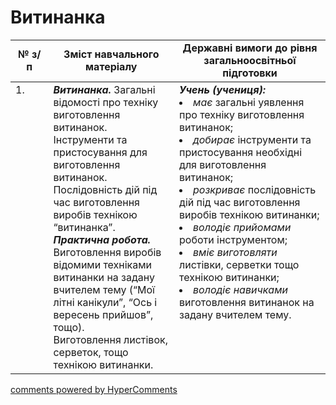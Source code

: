 <div id="hypercomments_widget" class="js-hypercomments-widget invisible"></div>

# Витинанка

<table>
  <tr>
    <td width="12%" align="center"><b>№ з/п</b></td>
    <td width="40%" align="center"><b>Зміст навчального матеріалу</b></td>
    <td width="60%" align="center"><b>Державні вимоги до рівня загальноосвітньої підготовки</b></td>
  </tr>
<tbody>
  <tr>
    <td width="12%" style="vertical-align:top !important;">
1.</td>
    <td width="40%" style="vertical-align:top !important;">
<b><i>Витинанка.</i></b>   Загальні відомості про техніку виготовлення витинанок. Інструменти та пристосування для виготовлення витинанок. Послідовність дій  під час виготовлення виробів технікою “витинанка”. <br>
<b><i>Практична робота.</i></b> <br>
Виготовлення виробів відомими техніками витинанки на задану вчителем тему (“Мої літні канікули”, “Ось і вересень прийшов”,  тощо). <br>
Виготовлення листівок, серветок, тощо технікою витинанки.
<br>
</td>
    <td width="60%" style="vertical-align:top !important;">
<i><b>Учень (учениця):</b></i><br>
<li><i>має</i> загальні уявлення про техніку виготовлення витинанок;</li>
<li><i>добирає</i> інструменти та пристосування необхідні для виготовлення витинанок;</li>
<li><i>розкриває</i> послідовність дій під час виготовлення виробів технікою витинанки;</li>
<li><i>володіє прийомами</i> роботи інструментом;</li>
<li><i>вміє виготовляти</i> листівки,  серветки тощо технікою витинанки;</li>
<li><i>володіє  навичками</i> виготовлення витинанок на задану вчителем тему.</li>
</td>
  </tr>
</tbody>
</table>

<div class="js-hypercomments-container">
<a href="http://hypercomments.com" class="hc-link" title="comments widget">comments powered by HyperComments</a>
</div>